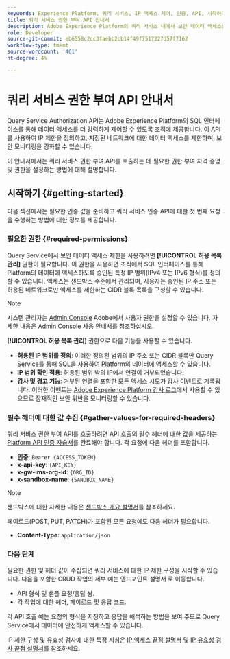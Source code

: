 ```yaml
---
keywords: Experience Platform, 쿼리 서비스, IP 액세스 제어, 인증, API, 시작하기
title: 쿼리 서비스 권한 부여 API 안내서
description: Adobe Experience Platform의 쿼리 서비스 내에서 보안 데이터 액세스를 위해 권한 부여 및 IP 범위 제한을 시작하는 방법을 알아봅니다.
role: Developer
source-git-commit: eb6558c2cc3faebb2cb14f49f7517227d57f7162
workflow-type: tm+mt
source-wordcount: '461'
ht-degree: 4%

---
```


# 쿼리 서비스 권한 부여 API 안내서

Query Service Authorization API는 Adobe Experience Platform의 SQL 인터페이스를 통해 데이터 액세스를 더 강력하게 제어할 수 있도록 조직에 제공합니다. 이 API를 사용하여 IP 제한을 정의하고, 지정된 네트워크에 대한 데이터 액세스를 제한하며, 보안 모니터링을 강화할 수 있습니다.

이 안내서에서는 쿼리 서비스 권한 부여 API를 호출하는 데 필요한 권한 부여 자격 증명 및 권한을 설정하는 방법에 대해 설명합니다.

## 시작하기 {#getting-started}

다음 섹션에서는 필요한 인증 값을 준비하고 쿼리 서비스 인증 API에 대한 첫 번째 요청을 수행하는 방법에 대한 정보를 제공합니다.

### 필요한 권한 {#required-permissions}

Query Service에서 보안 데이터 액세스 제한을 사용하려면 **[!UICONTROL 허용 목록 관리]** 권한이 필요합니다. 이 권한을 사용하면 조직에서 SQL 인터페이스를 통해 Platform의 데이터에 액세스하도록 승인된 특정 IP 범위(IPv4 또는 IPv6 형식)를 정의할 수 있습니다. 액세스는 샌드박스 수준에서 관리되며, 사용자는 승인된 IP 주소 또는 허용된 네트워크로만 액세스를 제한하는 CIDR 블록 목록을 구성할 수 있습니다.

>[!NOTE]
>
>시스템 관리자는 [Admin Console](https://adminconsole.adobe.com/) Adobe에서 사용자 권한을 설정할 수 있습니다. 자세한 내용은 [Admin Console 사용 안내서](https://helpx.adobe.com/enterprise/using/admin-console.html)를 참조하십시오.

**[!UICONTROL 허용 목록 관리]** 권한으로 다음 기능을 사용할 수 있습니다.

- **허용된 IP 범위를 정의**: 이러한 정의된 범위의 IP 주소 또는 CIDR 블록만 Query Service를 통해 SQL을 사용하여 Platform의 데이터에 액세스할 수 있습니다.
- **IP 범위 확인 적용**: 허용된 범위 밖의 IP에서 연결이 거부되었습니다.
- **감사 및 경고 기능**: 거부된 연결을 포함한 모든 액세스 시도가 감사 이벤트로 기록됩니다. 이러한 이벤트는 [Adobe Experience Platform 감사 로그](../../landing/governance-privacy-security/audit-logs/overview.md)에서 사용할 수 있으므로 잠재적인 보안 위반을 모니터링할 수 있습니다.

### 필수 헤더에 대한 값 수집 {#gather-values-for-required-headers}

쿼리 서비스 권한 부여 API를 호출하려면 API 호출의 필수 헤더에 대한 값을 제공하는 [Platform API 인증 자습서](../../landing/api-authentication.md)를 완료해야 합니다. 각 요청에 다음 헤더를 포함합니다.

- **인증**: `Bearer {ACCESS_TOKEN}`
- **x-api-key**: `{API_KEY}`
- **x-gw-ims-org-id**: `{ORG_ID}`
- **x-sandbox-name**: `{SANDBOX_NAME}`

>[!NOTE]
>
> 샌드박스에 대한 자세한 내용은 [샌드박스 개요 설명서](../../sandboxes/home.md)를 참조하세요.

페이로드(POST, PUT, PATCH)가 포함된 모든 요청에도 다음 헤더가 필요합니다.

- **Content-Type**: `application/json`

### 다음 단계

필요한 권한 및 헤더 값이 수집되면 쿼리 서비스에 대한 IP 제한 구성을 시작할 수 있습니다. 다음을 포함한 CRUD 작업의 세부 예는 엔드포인트 설명서 로 이동합니다.

- API 형식 및 샘플 요청/응답 쌍.
- 각 작업에 대한 헤더, 페이로드 및 응답 코드.

각 API 호출 예는 요청의 형식을 지정하고 응답을 해석하는 방법을 보여 주므로 Query Service에서 데이터에 안전하게 액세스할 수 있습니다.

IP 제한 구성 및 유효성 검사에 대한 특정 지침은 [IP 액세스 끝점 설명서](./ip-access.md) 및 [IP 유효성 검사 끝점 설명서](./validate.md)를 참조하세요.
